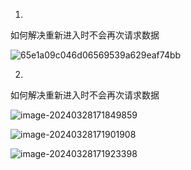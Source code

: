 1.

如何解决重新进入时不会再次请求数据

![65e1a09c046d06569539a629eaf74bb](https://ttqblogimg.oss-cn-beijing.aliyuncs.com/65e1a09c046d06569539a629eaf74bb.png)

2.

如何解决重新进入时不会再次请求数据

![image-20240328171849859](https://ttqblogimg.oss-cn-beijing.aliyuncs.com/image-20240328171849859.png)

![image-20240328171901908](https://ttqblogimg.oss-cn-beijing.aliyuncs.com/image-20240328171901908.png)

![image-20240328171923398](https://ttqblogimg.oss-cn-beijing.aliyuncs.com/image-20240328171923398.png)